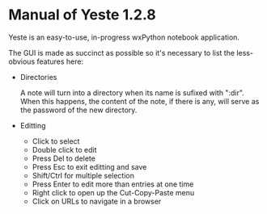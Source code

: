 Manual of Yeste 1.2.8
=====================

Yeste is an easy-to-use, in-progress wxPython notebook application.

The GUI is made as succinct as possible so it's necessary to list
the less-obvious features here:

- Directories

  A note will turn into a directory when its name is sufixed with ":dir".
  When this happens, the content of the note, if there is any, will serve
  as the password of the new directory.
  
- Editting

  - Click to select
  - Double click to edit
  - Press Del to delete
  - Press Esc to exit editting and save
  - Shift/Ctrl for multiple selection
  - Press Enter to edit more than entries at one time
  - Right click to open up the Cut-Copy-Paste menu
  - Click on URLs to navigate in a browser
